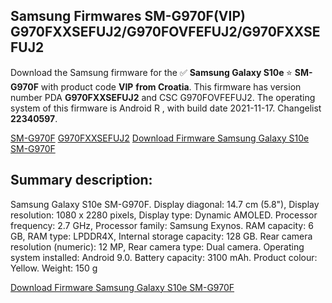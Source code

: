 <h2>Samsung Firmwares SM-G970F(VIP) G970FXXSEFUJ2/G970FOVFEFUJ2/G970FXXSEFUJ2</h2>
Download the Samsung firmware for the ✅ <strong>Samsung Galaxy S10e </strong> ⭐ <strong>SM-G970F</strong> with product code <strong>VIP</strong> <strong> from Croatia</strong>. This firmware has version number PDA <strong>G970FXXSEFUJ2</strong> and CSC G970FOVFEFUJ2. The operating system of this firmware is Android R , with build date 2021-11-17. Changelist <strong>22340597</strong>.


[SM-G970F](https://samfirm.shop/samsung/model/SM-G970F)
[G970FXXSEFUJ2](https://samfirm.shop/samsung/pda/G970FXXSEFUJ2)
[Download Firmware Samsung Galaxy S10e SM-G970F](https://samfirm.shop/samsung/firmware/474950)
<h2>Summary description:</h2>
<p>Samsung Galaxy S10e SM-G970F. Display diagonal: 14.7 cm (5.8"), Display resolution: 1080 x 2280 pixels, Display type: Dynamic AMOLED. Processor frequency: 2.7 GHz, Processor family: Samsung Exynos. RAM capacity: 6 GB, RAM type: LPDDR4X, Internal storage capacity: 128 GB. Rear camera resolution (numeric): 12 MP, Rear camera type: Dual camera. Operating system installed: Android 9.0. Battery capacity: 3100 mAh. Product colour: Yellow. Weight: 150 g</p>


[Download Firmware Samsung Galaxy S10e SM-G970F](https://samfirm.shop/samsung/firmware/474950)
